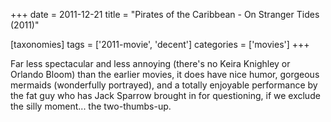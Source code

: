 +++
date = 2011-12-21
title = "Pirates of the Caribbean - On Stranger Tides (2011)"

[taxonomies]
tags = ['2011-movie', 'decent']
categories = ['movies']
+++

Far less spectacular and less annoying (there's no Keira Knighley or
Orlando Bloom) than the earlier movies, it does have nice humor,
gorgeous mermaids (wonderfully portrayed), and a totally enjoyable
performance by the fat guy who has Jack Sparrow brought in for
questioning, if we exclude the silly moment... the two-thumbs-up.
